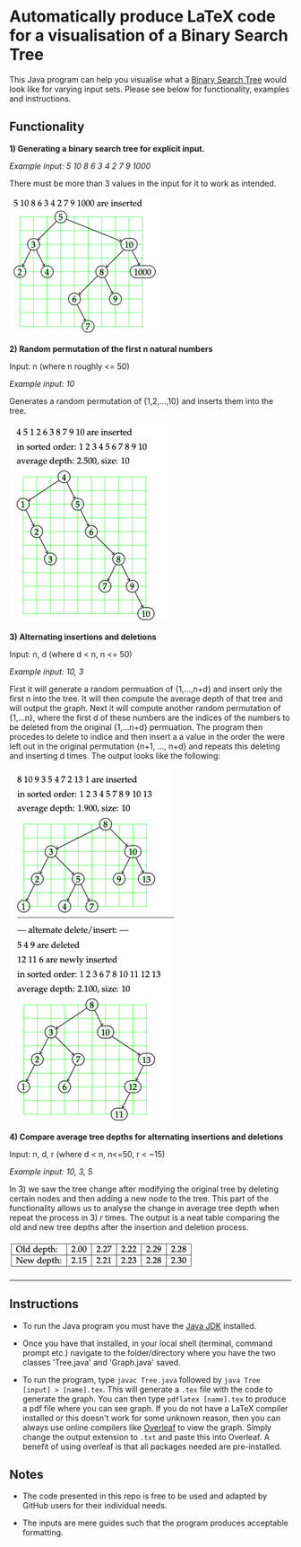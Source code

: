 # Automatically produce LaTeX code for a visualisation of a Binary Search Tree

This Java program can help you visualise what a [Binary Search Tree](https://en.wikipedia.org/wiki/Binary_search_tree) would look like for varying input sets.
Please see below for functionality, examples and instructions.

## Functionality

**1) Generating a binary search tree for explicit input.**

*Example input: 5 10 8 6 3 4 2 7 9 1000* 

There must be more than 3 values in the input for it to work as intended.

![Ex1](images/ex1.png)

**2) Random permutation of the first n natural numbers**

Input: n (where n roughly <= 50)

*Example input: 10*

Generates a random permutation of {1,2,...,10} and inserts them into the tree.

![Ex2](images/2.png)

**3) Alternating insertions and deletions**

Input: n, d (where d < n, n <= 50)

*Example input: 10, 3* 

First it will generate a random permuation of {1,...,n+d} and insert only the first n into the tree.
It will then compute the average depth of that tree and will output the graph. Next it will compute another random permutation of {1,...n}, where the first d of these numbers are the indices of the numbers to be deleted from the original {1,...n+d} permuation. The program then procedes to delete to indice and then insert a 
a value in the order the were left out in the original permutation {n+1, ..., n+d} and repeats this deleting and inserting d times. The output looks like the following:

![Ex3](images/3.png)

**4) Compare average tree depths for alternating insertions and deletions**

Input: n, d, r (where d < n, n<=50, r < ~15)

*Example input: 10, 3, 5*

In 3) we saw the tree change after modifying the original tree by deleting certain nodes and then adding a new node to the tree.
This part of the functionality allows us to analyse the change in average tree depth when repeat the process in 3) *r* times.
The output is a neat table comparing the old and new tree depths after the insertion and deletion process. 

![Ex4](images/4.png)
___
## Instructions

- To run the Java program you must have the [Java JDK](https://adoptopenjdk.net/releases.html) installed.

- Once you have that installed, in your local shell (terminal, command prompt etc.) navigate to the folder/directory where you have the two classes 'Tree.java' and 'Graph.java' saved.

- To run the program, type ``javac Tree.java`` followed by ``java Tree [input] > [name].tex``. This will generate a ``.tex`` file with the code to generate the graph. You can then type ``pdflatex [name].tex`` to produce a pdf file where you can see graph.
If you do not have a LaTeX compiler installed or this doesn't work for some unknown reason, then you can always use online compilers like [Overleaf](https://www.overleaf.com/) to view the graph. Simply change the output extension to `.txt` and paste this into Overleaf. A benefit of using overleaf is that all packages needed are pre-installed.

## Notes
- The code presented in this repo is free to be used and adapted by GitHub users for their individual needs.

- The inputs are mere guides such that the program produces acceptable formatting.

